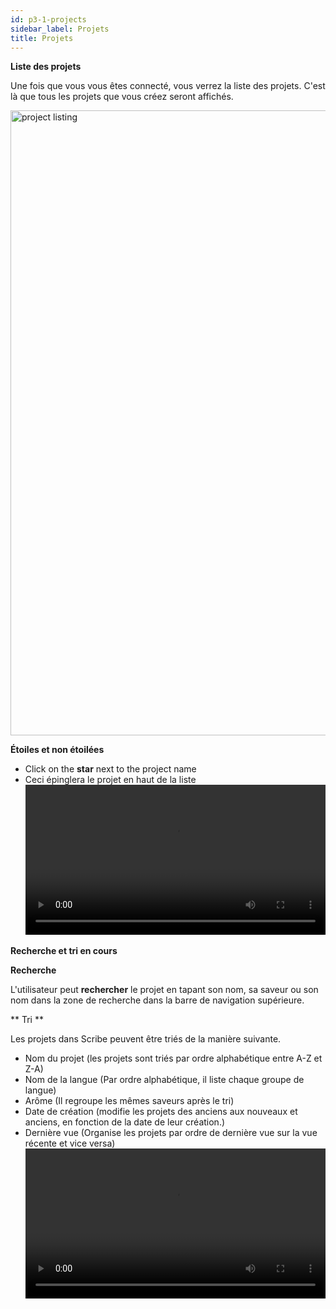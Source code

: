 ```yaml
---
id: p3-1-projects
sidebar_label: Projets
title: Projets
---
```


**Liste des projets**

Une fois que vous vous êtes connecté, vous verrez la liste des projets. C'est là que tous les projets que vous créez seront affichés. 

<img src="/AutographaV2-1-0/project-listing.png"  width="1000px" alt="project listing"/>

**Étoiles et non étoilées**

-   Click on the **star** next to the project name			 
-   Ceci épinglera le projet en haut de la liste
    <video controls src="/assets/staring-project.mov" width="100%" type="video/mov"/>

**Recherche et tri en cours**

**Recherche**

L'utilisateur peut **rechercher** le projet en tapant son nom, sa saveur ou son nom dans la zone de recherche dans la barre de navigation supérieure.

** Tri **

Les projets dans Scribe peuvent être triés de la manière suivante.

-   Nom du projet (les projets sont triés par ordre alphabétique entre A-Z et Z-A)
-   Nom de la langue (Par ordre alphabétique, il liste chaque groupe de langue)
-   Arôme (Il regroupe les mêmes saveurs après le tri)
-   Date de création (modifie les projets des anciens aux nouveaux et anciens, en fonction de la date de leur création.)
-   Dernière vue (Organise les projets par ordre de dernière vue sur la vue récente et vice versa)
<video controls src="/assets/serachsort.mov" width="100%" type="video/mov"></video>
